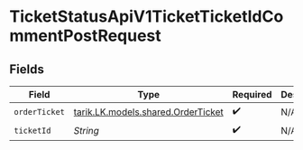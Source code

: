 # TicketStatusApiV1TicketTicketIdCommentPostRequest


## Fields

| Field                                                                    | Type                                                                     | Required                                                                 | Description                                                              |
| ------------------------------------------------------------------------ | ------------------------------------------------------------------------ | ------------------------------------------------------------------------ | ------------------------------------------------------------------------ |
| `orderTicket`                                                            | [tarik.LK.models.shared.OrderTicket](../../models/shared/OrderTicket.md) | :heavy_check_mark:                                                       | N/A                                                                      |
| `ticketId`                                                               | *String*                                                                 | :heavy_check_mark:                                                       | N/A                                                                      |